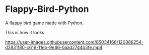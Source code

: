 # Flappy-Bird-Python
A flappy bird game made with Python.


This is how it looks:


https://user-images.githubusercontent.com/85034168/120889254-d3831f80-c619-11eb-9e46-0aad2744b3fe.mp4

